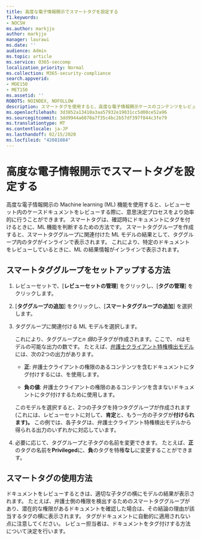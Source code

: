 ```yaml
---
title: 高度な電子情報開示でスマートタグを設定する
f1.keywords:
- NOCSH
ms.author: markjjo
author: markjjo
manager: laurawi
ms.date: ''
audience: Admin
ms.topic: article
ms.service: O365-seccomp
localization_priority: Normal
ms.collection: M365-security-compliance
search.appverid:
- MOE150
- MET150
ms.assetid: ''
ROBOTS: NOINDEX, NOFOLLOW
description: スマートタグを使用すると、高度な電子情報開示ケースのコンテンツをレビューする際に、machine learning 機能を適用できます。 スマートタググループを使用して、弁護士クライアント特権モデルなどの機械学習の検出モデルの結果を表示します。
ms.openlocfilehash: 3d3852a13410a3aa57932e19031cc5d00ce52a96
ms.sourcegitcommit: 3dd9944a6070a7f35c4bc2b57df397f844c3fe79
ms.translationtype: MT
ms.contentlocale: ja-JP
ms.lasthandoff: 02/15/2020
ms.locfileid: "42081084"
---
```

# <a name="set-up-smart-tags-in-advanced-ediscovery"></a>高度な電子情報開示でスマートタグを設定する

高度な電子情報開示の Machine learning (ML) 機能を使用すると、レビューセット内のケースドキュメントをレビューする際に、意思決定プロセスをより効率的に行うことができます。 スマートタグは、確認時にドキュメントにタグを付けるときに、ML 機能を判断するための方法です。 スマートタググループを作成すると、スマートタググループに関連付けた ML モデルの結果として、タググループ内のタグがインラインで表示されます。 これにより、特定のドキュメントをレビューしているときに、ML の結果情報がインラインで表示されます。

## <a name="how-to-set-up-a-smart-tag-group"></a>スマートタググループをセットアップする方法

1. レビューセットで、[**レビューセットの管理**] をクリックし、[**タグの管理**] をクリックします。

2. [**タググループの追加**] をクリックし、[**スマートタググループの追加**] を選択します。

3. タググループに関連付ける ML モデルを選択します。
    
   これにより、タググループと*n 個*の子タグが作成されます。ここで、 *n*はモデルの可能な出力の数です。 たとえば、[弁護士クライアント特権検出モデル](attorney-privilege-detection.md)には、次の2つの出力があります。 

   - **正**: 弁護士クライアントの権限のあるコンテンツを含むドキュメントにタグ付けするには、を使用します。
   
   - **負の値**: 弁護士クライアントの権限のあるコンテンツを含まないドキュメントにタグ付けするために使用します。
    
    このモデルを選択すると、2つの子タグを持つタググループが作成されます (これには、レビューセットに対して、**肯定**と、もう一方の子タグが**付けられます)。** この例では、各子タグは、弁護士クライアント特権検出モデルから得られる出力のいずれかに対応しています。

4. 必要に応じて、タググループと子タグの名前を変更できます。 たとえば、**正**のタグの名前を**Privileged**に、**負**のタグを特権**なし**に変更することができます。

## <a name="how-to-use-smart-tags"></a>スマートタグの使用方法

ドキュメントをレビューするときは、適切な子タグの横にモデルの結果が表示されます。 たとえば、弁護士側の権限を検出するためのスマートタググループがあり、潜在的な権限があるドキュメントを確認した場合は、その結論の理由が該当するタグの横に表示されます。 タグがドキュメントに自動的に適用されない点に注意してください。 レビュー担当者は、ドキュメントをタグ付けする方法について決定を行います。
